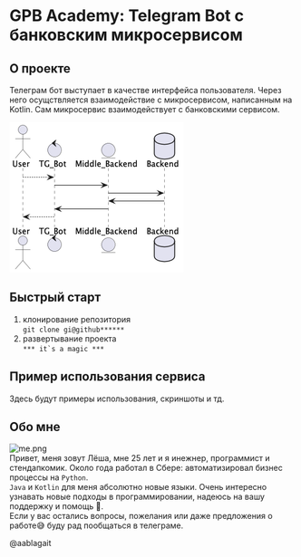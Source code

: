 # GPB Academy: Telegram Bot с банковским микросервисом
## О проекте
Телеграм бот выступает в качестве интерфейса
пользователя. Через него осущствляется 
взаимодействие с микросервисом, написанным на Kotlin.
Сам микросервис взаимодействует с банковскими
сервисом.

![readme.png](images%2Freadme.png)

## Быстрый старт
1. клонирование репозитория  
```git clone gi@github******``` 
2. развертывание проекта  
```*** it`s a magic ***```

## Пример использования сервиса
Здесь будут примеры использования, скриншоты и тд.

## Обо мне
![me.png](images/me.png)  
Привет, меня зовут Лёша, мне 25 лет и я инежнер, программист и стендапкомик.
Около года работал в Сбере: автоматизировал бизнес процессы на ```Python```.  
```Java``` и ```Kotlin``` для меня абсолютно новые языки. Очень интересно узнавать новые
подходы в программировании, надеюсь на вашу поддержку и помощь 🙂.  
Если у вас остались вопросы, пожелания или даже предложения о работе😅 буду 
рад пообщаться в телеграме. 

@aablagait
